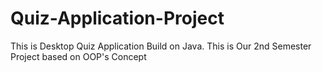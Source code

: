 # Quiz-Application-Project
This is Desktop Quiz Application Build on Java. This is Our 2nd Semester Project based on OOP's Concept
